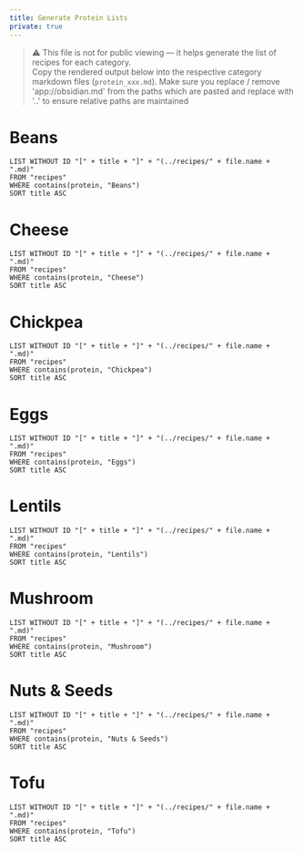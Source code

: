 ```yaml
---
title: Generate Protein Lists
private: true
---
```


> ⚠️ This file is not for public viewing — it helps generate the list of recipes for each category.  
> Copy the rendered output below into the respective category markdown files (`protein_xxx.md`).
>  Make sure you replace / remove 'app://obsidian.md' from the paths which are pasted and replace with '..' to ensure relative paths are maintained


# Beans

```dataview
LIST WITHOUT ID "[" + title + "]" + "(../recipes/" + file.name + ".md)"
FROM "recipes"
WHERE contains(protein, "Beans")
SORT title ASC
```

# Cheese

```dataview
LIST WITHOUT ID "[" + title + "]" + "(../recipes/" + file.name + ".md)"
FROM "recipes"
WHERE contains(protein, "Cheese")
SORT title ASC
```

# Chickpea

```dataview
LIST WITHOUT ID "[" + title + "]" + "(../recipes/" + file.name + ".md)"
FROM "recipes"
WHERE contains(protein, "Chickpea")
SORT title ASC
```

# Eggs

```dataview
LIST WITHOUT ID "[" + title + "]" + "(../recipes/" + file.name + ".md)"
FROM "recipes"
WHERE contains(protein, "Eggs")
SORT title ASC
```

# Lentils

```dataview
LIST WITHOUT ID "[" + title + "]" + "(../recipes/" + file.name + ".md)"
FROM "recipes"
WHERE contains(protein, "Lentils")
SORT title ASC
```

# Mushroom

```dataview
LIST WITHOUT ID "[" + title + "]" + "(../recipes/" + file.name + ".md)"
FROM "recipes"
WHERE contains(protein, "Mushroom")
SORT title ASC
```

# Nuts & Seeds

```dataview
LIST WITHOUT ID "[" + title + "]" + "(../recipes/" + file.name + ".md)"
FROM "recipes"
WHERE contains(protein, "Nuts & Seeds")
SORT title ASC
```

# Tofu

```dataview
LIST WITHOUT ID "[" + title + "]" + "(../recipes/" + file.name + ".md)"
FROM "recipes"
WHERE contains(protein, "Tofu")
SORT title ASC
```
